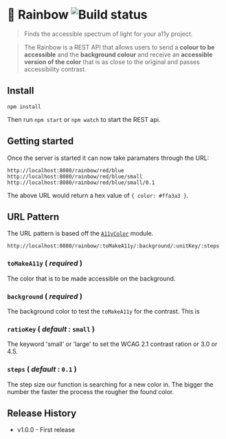 # 🌈 Rainbow   ![Build status](https://travis-ci.org/alex-page/rainbow.svg?branch=master)

> Finds the accessible spectrum of light for your a11y project.

> The Rainbow is a REST API that allows users to send a **colour to be accessible** and the **background colour** and receive an **accessible version of the color** that is as close to the original and passes accessibility contrast. 


## Install

```shell
npm install
```
Then run `npm start` or `npm watch` to start the REST api.


## Getting started
Once the server is started it can now take paramaters through the URL:

```
http://localhost:8080/rainbow/red/blue
http://localhost:8080/rainbow/red/blue/small
http://localhost:8080/rainbow/red/blue/small/0.1
```
The above URL would return a hex value of `{ color: #ffa3a3 }`.


## URL Pattern
The URL pattern is based off the [`A11yColor`](https://www.npmjs.com/package/a11ycolor) module.
```
http://localhost:8080/rainbow/:toMakeA11y/:background/:unitKey/:steps
```

### `toMakeA11y` ( *required* )
The color that is to be made accessible on the background.

### `background` ( *required* )
The background color to test the `toMakeA11y` for the contrast.
This is 

### `ratioKey` ( *default* : `small` )
The keyword 'small' or 'large' to set the WCAG 2.1 contrast ration or 3.0 or 4.5.

### `steps` ( *default* : `0.1` )
The step size our function is searching for a new color in. The bigger the number the faster the process the rougher the found color. 


## Release History

* v1.0.0 - First release
